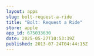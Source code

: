 ```yaml
---
layout: apps
slug: bolt-request-a-ride
title: "Bolt: Request a Ride"
store: apple
app_id: 675033630
date: 2025-05-27T10:53:39Z
published: 2013-07-24T04:44:15Z
---
```

